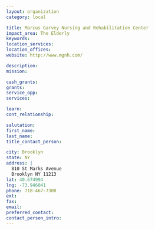 ```yaml
---
layout: organization
category: local

title: Marcus Garvey Nursing and Rehabilitation Center
impact_area: The Elderly
keywords: 
location_services: 
location_offices: 
website: http://www.mgnh.com/

description: 
mission: 

cash_grants: 
grants: 
service_opp: 
services: 

learn: 
cont_relationship: 

salutation: 
first_name: 
last_name: 
title_contact_person: 

city: Brooklyn
state: NY
address: |
  810 St Marks Avenue  
  Brooklyn NY 11213
lat: 40.674994
lng: -73.946041
phone: 718-467-7300
ext: 
fax: 
email: 
preferred_contact: 
contact_person_intro: 
---
```

